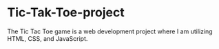 # Tic-Tak-Toe-project
The Tic Tac Toe game is a web development project where I am utilizing HTML, CSS, and JavaScript.
